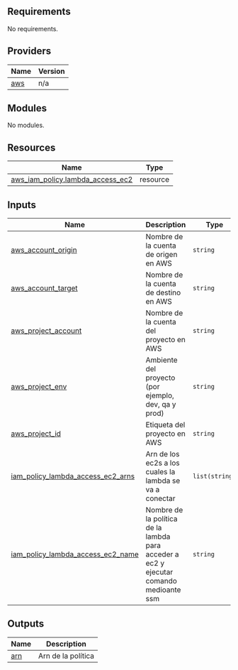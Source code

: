 <!-- BEGIN_TF_DOCS -->
## Requirements

No requirements.

## Providers

| Name | Version |
|------|---------|
| <a name="provider_aws"></a> [aws](#provider\_aws) | n/a |

## Modules

No modules.

## Resources

| Name | Type |
|------|------|
| [aws_iam_policy.lambda_access_ec2](https://registry.terraform.io/providers/hashicorp/aws/latest/docs/resources/iam_policy) | resource |

## Inputs

| Name | Description | Type | Default | Required |
|------|-------------|------|---------|:--------:|
| <a name="input_aws_account_origin"></a> [aws\_account\_origin](#input\_aws\_account\_origin) | Nombre de la cuenta de origen en AWS | `string` | `"devops"` | no |
| <a name="input_aws_account_target"></a> [aws\_account\_target](#input\_aws\_account\_target) | Nombre de la cuenta de destino en AWS | `string` | `"integration-qa"` | no |
| <a name="input_aws_project_account"></a> [aws\_project\_account](#input\_aws\_project\_account) | Nombre de la cuenta del proyecto en AWS | `string` | `"devops"` | no |
| <a name="input_aws_project_env"></a> [aws\_project\_env](#input\_aws\_project\_env) | Ambiente del proyecto (por ejemplo, dev, qa y prod) | `string` | `"develop"` | no |
| <a name="input_aws_project_id"></a> [aws\_project\_id](#input\_aws\_project\_id) | Etiqueta del proyecto en AWS | `string` | `"dca"` | no |
| <a name="input_iam_policy_lambda_access_ec2_arns"></a> [iam\_policy\_lambda\_access\_ec2\_arns](#input\_iam\_policy\_lambda\_access\_ec2\_arns) | Arn de los ec2s a los cuales la lambda se va a conectar | `list(string)` | n/a | yes |
| <a name="input_iam_policy_lambda_access_ec2_name"></a> [iam\_policy\_lambda\_access\_ec2\_name](#input\_iam\_policy\_lambda\_access\_ec2\_name) | Nombre de la política de la lambda para acceder a ec2 y ejecutar comando medioante ssm | `string` | n/a | yes |

## Outputs

| Name | Description |
|------|-------------|
| <a name="output_arn"></a> [arn](#output\_arn) | Arn de la política |
<!-- END_TF_DOCS -->